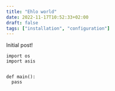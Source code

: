 ```yaml
---
title: "Ehlo world"
date: 2022-11-17T10:52:33+02:00
draft: false
tags: ["installation", "configuration"]
---
```


Initial post!
```
import os
import asis


def main():
  pass
```

